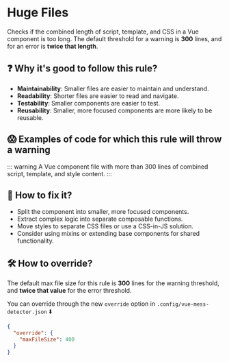 # Huge Files

Checks if the combined length of script, template, and CSS in a Vue component is too long. The default threshold for a warning is **300** lines, and for an error is **twice that length**.

## ❓ Why it's good to follow this rule?

- **Maintainability**: Smaller files are easier to maintain and understand.
- **Readability**: Shorter files are easier to read and navigate.
- **Testability**: Smaller components are easier to test.
- **Reusability**: Smaller, more focused components are more likely to be reusable.

## 😱 Examples of code for which this rule will throw a warning

::: warning
A Vue component file with more than 300 lines of combined script, template, and style content.
:::

## 🤩 How to fix it?

- Split the component into smaller, more focused components.
- Extract complex logic into separate composable functions.
- Move styles to separate CSS files or use a CSS-in-JS solution.
- Consider using mixins or extending base components for shared functionality.

## 🛠 How to override?

The default max file size for this rule is **300** lines for the warning threshold, and **twice that value** for the error threshold.

You can override through the new `override` option in `.config/vue-mess-detector.json` ⬇️

```json
{
  "override": {
    "maxFileSize": 400
  }
}